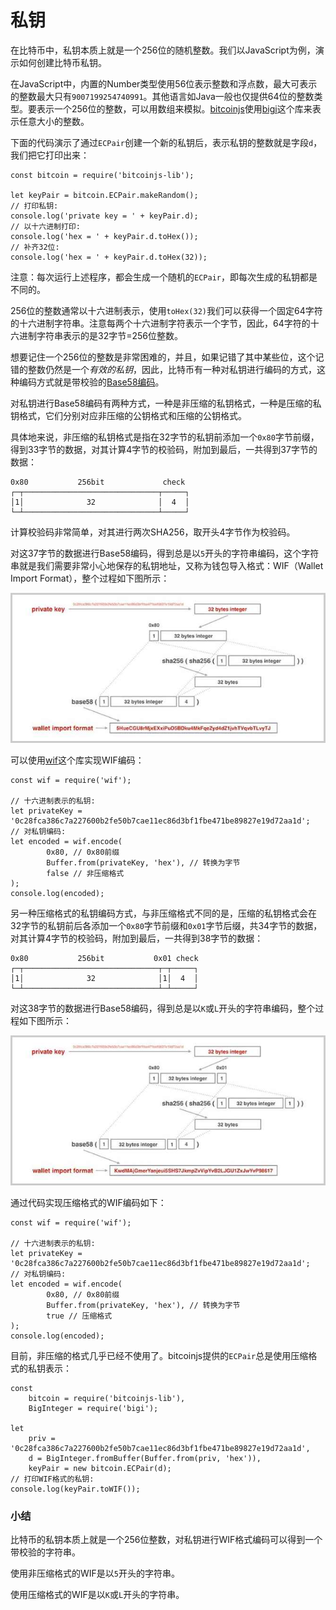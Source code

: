 # 私钥

在比特币中，私钥本质上就是一个256位的随机整数。我们以JavaScript为例，演示如何创建比特币私钥。

在JavaScript中，内置的Number类型使用56位表示整数和浮点数，最大可表示的整数最大只有`9007199254740991`。其他语言如Java一般也仅提供64位的整数类型。要表示一个256位的整数，可以用数组来模拟。[bitcoinjs](https://github.com/bitcoinjs)使用[bigi](https://github.com/cryptocoinjs/bigi)这个库来表示任意大小的整数。

下面的代码演示了通过`ECPair`创建一个新的私钥后，表示私钥的整数就是字段`d`，我们把它打印出来：

```x-javascript
const bitcoin = require('bitcoinjs-lib');

let keyPair = bitcoin.ECPair.makeRandom();
// 打印私钥:
console.log('private key = ' + keyPair.d);
// 以十六进制打印:
console.log('hex = ' + keyPair.d.toHex());
// 补齐32位:
console.log('hex = ' + keyPair.d.toHex(32));
```

注意：每次运行上述程序，都会生成一个随机的`ECPair`，即每次生成的私钥都是不同的。

256位的整数通常以十六进制表示，使用`toHex(32)`我们可以获得一个固定64字符的十六进制字符串。注意每两个十六进制字符表示一个字节，因此，64字符的十六进制字符串表示的是32字节=256位整数。

想要记住一个256位的整数是非常困难的，并且，如果记错了其中某些位，这个记错的整数仍然是一个*有效的私钥*，因此，比特币有一种对私钥进行编码的方式，这种编码方式就是带校验的[Base58编码](https://zh.wikipedia.org/wiki/Base58)。

对私钥进行Base58编码有两种方式，一种是非压缩的私钥格式，一种是压缩的私钥格式，它们分别对应非压缩的公钥格式和压缩的公钥格式。

具体地来说，非压缩的私钥格式是指在32字节的私钥前添加一个`0x80`字节前缀，得到33字节的数据，对其计算4字节的校验码，附加到最后，一共得到37字节的数据：

```ascii
0x80           256bit             check
┌─┬──────────────────────────────┬─────┐
│1│              32              │  4  │
└─┴──────────────────────────────┴─────┘
```

计算校验码非常简单，对其进行两次SHA256，取开头4字节作为校验码。

对这37字节的数据进行Base58编码，得到总是以`5`开头的字符串编码，这个字符串就是我们需要非常小心地保存的私钥地址，又称为钱包导入格式：WIF（Wallet Import Format），整个过程如下图所示：

![Uncompressed WIF](uncompressed-wif.jpg)

可以使用[wif](https://github.com/bitcoinjs/wif)这个库实现WIF编码：

```x-javascript
const wif = require('wif');

// 十六进制表示的私钥:
let privateKey = '0c28fca386c7a227600b2fe50b7cae11ec86d3bf1fbe471be89827e19d72aa1d';
// 对私钥编码:
let encoded = wif.encode(
        0x80, // 0x80前缀
        Buffer.from(privateKey, 'hex'), // 转换为字节
        false // 非压缩格式
);
console.log(encoded);
```

另一种压缩格式的私钥编码方式，与非压缩格式不同的是，压缩的私钥格式会在32字节的私钥前后各添加一个`0x80`字节前缀和`0x01`字节后缀，共34字节的数据，对其计算4字节的校验码，附加到最后，一共得到38字节的数据：

```ascii
0x80           256bit           0x01 check
┌─┬──────────────────────────────┬─┬─────┐
│1│              32              │1│  4  │
└─┴──────────────────────────────┴─┴─────┘
```

对这38字节的数据进行Base58编码，得到总是以`K`或`L`开头的字符串编码，整个过程如下图所示：

![Compressed WIF](compressed-wif.jpg)

通过代码实现压缩格式的WIF编码如下：

```x-javascript
const wif = require('wif');

// 十六进制表示的私钥:
let privateKey = '0c28fca386c7a227600b2fe50b7cae11ec86d3bf1fbe471be89827e19d72aa1d';
// 对私钥编码:
let encoded = wif.encode(
        0x80, // 0x80前缀
        Buffer.from(privateKey, 'hex'), // 转换为字节
        true // 压缩格式
);
console.log(encoded);
```

目前，非压缩的格式几乎已经不使用了。bitcoinjs提供的`ECPair`总是使用压缩格式的私钥表示：

```x-javascript
const
    bitcoin = require('bitcoinjs-lib'),
    BigInteger = require('bigi');

let
    priv = '0c28fca386c7a227600b2fe50b7cae11ec86d3bf1fbe471be89827e19d72aa1d',
    d = BigInteger.fromBuffer(Buffer.from(priv, 'hex')),
    keyPair = new bitcoin.ECPair(d);
// 打印WIF格式的私钥:
console.log(keyPair.toWIF());
```

### 小结

比特币的私钥本质上就是一个256位整数，对私钥进行WIF格式编码可以得到一个带校验的字符串。

使用非压缩格式的WIF是以`5`开头的字符串。

使用压缩格式的WIF是以`K`或`L`开头的字符串。
